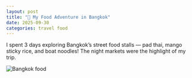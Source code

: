 ```yaml
---
layout: post
title: "🍜 My Food Adventure in Bangkok"
date: 2025-09-30
categories: travel food
---
```


I spent 3 days exploring Bangkok’s street food stalls — pad thai, mango sticky rice,
and boat noodles! The night markets were the highlight of my trip.

![Bangkok food](https://via.placeholder.com/1000x500)
